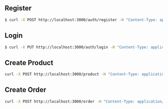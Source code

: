 ## Register
```bash
$ curl -X POST http://localhost:3000/auth/register -H "Content-Type: application/json" -d '{"email": "elon@gmail.com", "password": "12345678"}'
```

## Login
```bash
$ curl -X PUT http://localhost:3000/auth/login -H "Content-Type: application/json" -d '{"email": "elon@gmail.com", "password": "12345678"}'
```

## Create Product
```bash
curl -X POST http://localhost:3000/product -H "Content-Type: application/json" -d '{"name": "Test A", "sku": "A00001", "price": 100, "stock": 5}'
```

## Create Order
```bash
curl -X POST http://localhost:3000/order -H "Content-Type: application/json" -d '{"productId": 1, "quantity": 1}'
```